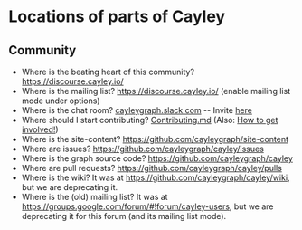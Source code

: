 # Locations of parts of Cayley

## Community
- Where is the beating heart of this community?  https://discourse.cayley.io/
- Where is the mailing list?  https://discourse.cayley.io/ (enable mailing list mode under options)
- Where is the chat room? [cayleygraph.slack.com](https://cayleygraph.slack.com) -- Invite [here](https://cayley-slackin.herokuapp.com/)
- Where should I start contributing? [Contributing.md](Contributing.md) (Also: [How to get involved!](https://discourse.cayley.io/t/how-to-get-involved/44))
- Where is the site-content? https://github.com/cayleygraph/site-content
- Where are issues? https://github.com/cayleygraph/cayley/issues
- Where is the graph source code? https://github.com/cayleygraph/cayley
- Where are pull requests? https://github.com/cayleygraph/cayley/pulls
- Where is the wiki?  It was at https://github.com/cayleygraph/cayley/wiki, but we are deprecating it.
- Where is the (old) mailing list?  It was at https://groups.google.com/forum/#!forum/cayley-users, but we are deprecating it for this forum (and its mailing list mode).
